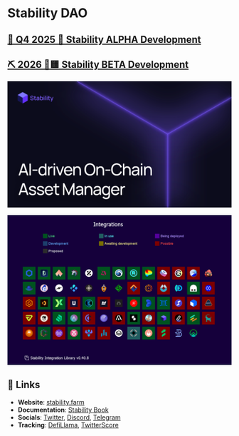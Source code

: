 # Stability DAO

## [🔨 Q4 2025 🧊 Stability ALPHA Development](https://github.com/orgs/stabilitydao/projects/11)
## [⛏️ 2026 🧊🟨 Stability BETA Development](https://github.com/orgs/stabilitydao/projects/12)

<p align="center">
<a href="https://stability.farm">
<img src="/profile/Stability_title.svg" title="Infrastructure layer for strategic DeFi Assets Management">
</a>
</p>

[<img src="https://raw.githubusercontent.com/stabilitydao/stability/main/integrations.png" alt="Integrations" />](https://stability.farm/integrations)

## 🔗 Links

- **Website**: [stability.farm](https://stability.farm)
- **Documentation**: [Stability Book](https://stabilitydao.gitbook.io/stability)
- **Socials**: [Twitter](https://twitter.com/stabilitydao), [Discord](https://discord.gg/TjuEkkaRQm), [Telegram](https://t.me/stabilitydao)
- **Tracking**: [DefiLlama](https://defillama.com/protocol/stability#information), [TwitterScore](https://twitterscore.io/twitter/stabilitydao/)
